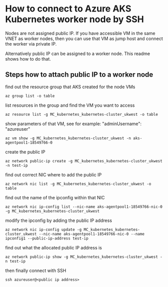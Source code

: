 
# How to connect to Azure AKS Kubernetes worker node by SSH

Nodes are not assigned public IP. If you have accessible VM in the same VNET as worker nodes,
then you can use that VM as jump host and connect the worker via private IP.

Alternatively public IP can be assigned to a worker node.  This readme shows how to do that.

## Steps how to attach public IP to a worker node

find out the resource group that AKS created for the node VMs

    az group list -o table

list resources in the group and find the VM you want to access

    az resource list -g MC_kubernetes_kubernetes-cluster_ukwest -o table

show parameters of that VM, see for example: "adminUsername": "azureuser"

    az vm show -g MC_kubernetes_kubernetes-cluster_ukwest -n aks-agentpool1-18549766-0

create the public IP

    az network public-ip create -g MC_kubernetes_kubernetes-cluster_ukwest -n test-ip

find out correct NIC where to add the public IP

    az network nic list -g MC_kubernetes_kubernetes-cluster_ukwest -o table

find out the name of the ipconfig within that NIC

    az network nic ip-config list --nic-name aks-agentpool1-18549766-nic-0 -g MC_kubernetes_kubernetes-cluster_ukwest

modify the ipconfig by adding the public IP address

    az network nic ip-config update -g MC_kubernetes_kubernetes-cluster_ukwest --nic-name aks-agentpool1-18549766-nic-0 --name ipconfig1 --public-ip-address test-ip

find out what the allocated public IP address is

    az network public-ip show -g MC_kubernetes_kubernetes-cluster_ukwest -n test-ip

then finally connect with SSH

    ssh azureuser@<public ip address>
